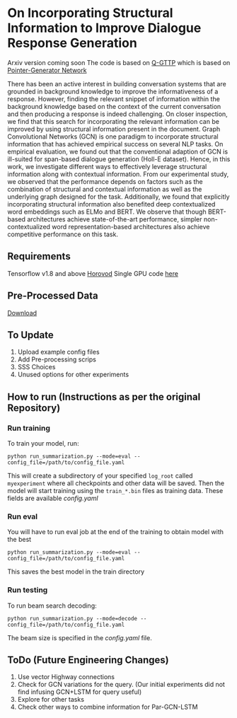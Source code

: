 # On Incorporating Structural Information to Improve Dialogue Response Generation
Arxiv version coming soon
The code is based on [Q-GTTP](https://github.com/nikitacs16/q_pointer_generator) which is based on [Pointer-Generator Network](https://github.com/abisee/pointer-generator) 

There has been an active interest in building conversation systems that are grounded in background knowledge to improve the informativeness of a response. However, finding the relevant snippet of information within the background knowledge based on the context of the current conversation and then producing a response is indeed challenging. On closer inspection, we find that this search for incorporating the relevant information can be improved by using structural information present in the document. Graph Convolutional Networks (GCN) is one paradigm to incorporate structural information that has achieved empirical success on several NLP tasks. On empirical evaluation, we found out that the conventional adaption of GCN  is ill-suited for span-based dialogue generation (Holl-E dataset). Hence, in this work, we investigate different ways to effectively leverage structural information along with contextual information. From our experimental study, we observed that the performance depends on factors such as the combination of structural and contextual information as well as the underlying graph designed for the task. Additionally, we found that explicitly incorporating structural information also benefited deep contextualized word embeddings such as ELMo and BERT. We observe that though BERT-based architectures achieve state-of-the-art performance, simpler non-contextualized word representation-based architectures also achieve competitive performance on this task. 

## Requirements
Tensorflow v1.8 and above
[Horovod](https://github.com/horovod/horovod)
Single GPU code [here](https://github.com/nikitacs16/gcn_pointer_generator)

## Pre-Processed Data
[Download](https://drive.google.com/open?id=1PrtMQaXwiPDHNZamVBXyFcDHKGjtnlVQ)

## To Update
1. Upload example config files
2. Add Pre-processing scrips
3. SSS Choices
4. Unused options for other experiments

## How to run (Instructions as per the original Repository)

### Run training
To train your model, run:
```
python run_summarization.py --mode=eval --config_file=/path/to/config_file.yaml 
```
This will create a subdirectory of your specified `log_root` called `myexperiment` where all checkpoints and other data will be saved. Then the model will start training using the `train_*.bin` files as training data.
These fields are available *config.yaml*

### Run eval
You will have to run eval job at the end of the training to obtain model with the best 
```
python run_summarization.py --mode=eval --config_file=/path/to/config_file.yaml 
```
This saves the best model in the train directory
### Run testing
To run beam search decoding:
```
python run_summarization.py --mode=decode --config_file=/path/to/config_file.yaml
```
The beam size is specified in the *config.yaml* file.

## ToDo (Future Engineering Changes)
1. Use vector Highway connections
2. Check for GCN variations for the query. (Our initial experiments did not find infusing GCN+LSTM for query useful)
3. Explore for other tasks
4. Check other ways to combine information for Par-GCN-LSTM
